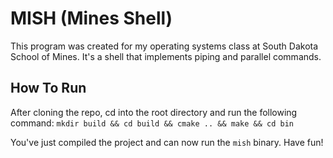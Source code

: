 # MISH (Mines Shell)

This program was created for my operating systems class at South Dakota School of Mines.
It's a shell that implements piping and parallel commands.

## How To Run 
After cloning the repo, cd into the root directory and run the following command:
`mkdir build && cd build && cmake .. && make && cd bin`

You've just compiled the project and can now run the `mish` binary. Have fun!

